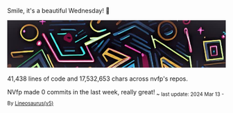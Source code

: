 Smile, it's a beautiful Wednesday! 🌺

![banner](./assets/banner.jpg)

41,438 lines of code and 17,532,653 chars across nvfp's repos.

NVfp made 0 commits in the last week, really great!<sub> ~ last update: 2024 Mar 13 - By [Lineosaurus(v5)](https://github.com/Lineosaurus/Lineosaurus)</sub>